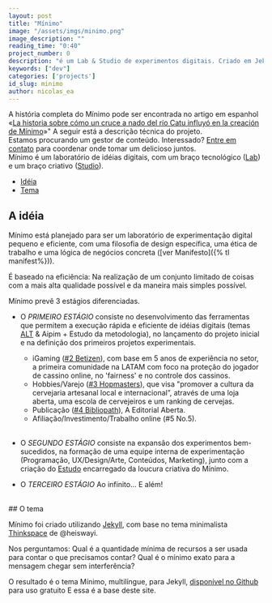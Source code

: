 ```yaml
---
layout: post
title: "Mínimo"
image: "/assets/imgs/minimo.png"
image_description: ""
reading_time: "0:40"
project_number: 0
description: "é um Lab & Studio de experimentos digitais. Criado em Jekyll com ♥"
keywords: ["dev"]
categories: ['projects']
id_slug: minimo
author: nicolas_ea
---
```


<div class="alert alert-warning" role="alert">
  A história completa do Mínimo pode ser encontrada no artigo em espanhol «<a hreflang="es" href="https://blog.minimo.io/al-santo-pepe/historia-creacion-de-minimo/">La historia sobre cómo un cruce a nado del río Catu influyó en la creación de Mínimo</a>»" A seguir está a descrição técnica do projeto.
</div>
<div class="alert alert-warning text-center" role="alert">Estamos procurando um gestor de conteúdo. Interessado? <a href="mailto:{{ site.email }}" rel="nofollow" target="_blank">Entre em contato</a> para coordenar onde tomar um delicioso <i class="fas fa-mug-hot"></i> juntos. </div>
Mínimo é um laboratório de idéias digitais, com um braço tecnológico
(<a href="{% tl projects %}">Lab</a>) e um braço criativo (<a target="_blank" href="{{ site.instagram_username }}">Studio</a>).

* <a href="#a-idéia">Idéia</a>
* <a href="#o-tema">Tema</a>

## A idéia

Mínimo está planejado para ser um laboratório de experimentação digital pequeno e eficiente, com uma filosofia de design específica, uma ética de trabalho e uma lógica de negócios concreta ([ver Manifesto]({% tl manifest%})).


É baseado na eficiência: Na realização de um conjunto limitado de coisas com a mais alta qualidade possível e da maneira mais simples possível.


Mínimo prevê 3 estágios diferenciadas.

* O <i class="bg-black">PRIMEIRO ESTÁGIO</i> consiste no desenvolvimento das ferramentas
que permitem a execução rápida e eficiente de idéias digitais (temas [ALT](/pt/2019/10-alt-template/) & Aipim + Estudo da metodologia), no lançamento do projeto inicial e na definição dos primeiros projetos experimentais.

  * iGaming ([#2 Betizen](/pt/2019/3/)), com base em 5 anos de experiência no setor, a primeira comunidade na LATAM com foco na proteção do jogador de cassino online, no 'fairness' e no controle dos cassinos.
  * Hobbies/Varejo ([#3 Hopmasters](/pt/2020/hopmasters/)), que visa "promover a cultura da cervejaria artesanal local e internacional”, através de uma loja aberta, uma escola de cervejeiros e um ranking de cervejas.
  * Publicação ([#4 Bibliopath](/pt/2020/bibliopath/)), A Editorial Aberta.
  * Afiliação/Investimento/Trabalho online (#5 No.5).
<br><br>
* O <i class="bg-black">SEGUNDO ESTÁGIO</i> consiste na expansão dos experimentos bem-sucedidos, na formação de uma equipe interna de experimentação (Programação, UX/Design/Arte, Conteúdos, Marketing), junto com a criação do [Estudo](https://www.instagram.com/minimo.io/) encarregado da loucura criativa do Mínimo.

* O <i class="bg-black">TERCEIRO ESTÁGIO</i> Ao infinito... E além! <i class="fas fa-rocket"></i>


<br>
## O tema

Mínimo foi criado utilizando [Jekyll](https://jekyllrb.com/), com base no tema minimalista [Thinkspace](https://github.com/heiswayi/thinkspace) de @heiswayi.

Nos perguntamos:
Qual é a quantidade mínima de recursos a ser usada para contar o que precisamos
contar? Qual é o mínimo exato para a mensagem chegar sem interferência?

O resultado é o tema Mínimo, multilíngue, para Jekyll, [disponível no Github](https://github.com/minimo-io/minimo) para uso gratuito <i class="fas fa-hand-rock" > </i> E essa é a base deste site.

<br>

